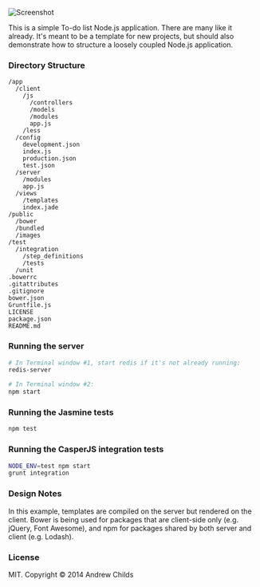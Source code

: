 ![Screenshot](http://i.imgur.com/U9N84a7.png)

This is a simple To-do list Node.js application. There are many like it already. It's meant to be a template for new projects, but should also demonstrate how to structure a loosely coupled Node.js application.

### Directory Structure

```
/app
  /client
    /js
      /controllers
      /models
      /modules
      app.js
    /less
  /config
    development.json
    index.js
    production.json
    test.json
  /server
    /modules
    app.js
  /views
    /templates
    index.jade
/public
  /bower
  /bundled
  /images
/test
  /integration
    /step_definitions
    /tests
  /unit
.bowerrc
.gitattributes
.gitignore
bower.json
Gruntfile.js
LICENSE
package.json
README.md
```

### Running the server

```sh
# In Terminal window #1, start redis if it's not already running:
redis-server

# In Terminal window #2:
npm start
```

### Running the Jasmine tests

```sh
npm test
```

### Running the CasperJS integration tests

```sh
NODE_ENV=test npm start
grunt integration
```

### Design Notes

In this example, templates are compiled on the server but rendered on the client. Bower is being used for packages that are client-side only (e.g. jQuery, Font Awesome), and npm for packages shared by both server and client (e.g. Lodash).

### License

MIT. Copyright &copy; 2014 Andrew Childs
